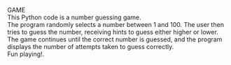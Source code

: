 GAME
<Br>
This Python code is a number guessing game. 
<BR>
The program randomly selects a number between 1 and 100. 
The user then tries to guess the number, receiving hints to guess either higher or lower. 
The game continues until the correct number is guessed, and the program displays the number of attempts taken to guess correctly.
<br>
Fun playing!.

